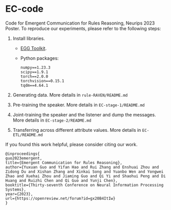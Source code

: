 # EC-code

Code for Emergent Communication for Rules Reasoning, Neurips 2023 Poster.
To reproduce our experiments, please refer to the following steps:

1. Install libraries.

	- [EGG Toolkit](https://github.com/facebookresearch/EGG).

	- Python packages:

		``` 
		numpy==1.23.3
		scipy==1.9.1
		torch==2.0.0
		torchvision==0.15.1
		tqdm==4.64.1
		```

2. Generating data. More details in `rule-RAVEN/README.md`

3. Pre-training the speaker. More details in `EC-stage-1/README.md`

4. Joint-training the speaker and the listener and dump the messages. More details in `EC-stage-2/README.md`

5. Transferring across different attribute values. More details in `EC-ETL/README.md`

If you found this work helpful, please consider citing our work.
```
@inproceedings{
guo2023emergent,
title={Emergent Communication for Rules Reasoning},
author={Yuxuan Guo and Yifan Hao and Rui Zhang and Enshuai Zhou and Zidong Du and Xishan Zhang and Xinkai Song and Yuanbo Wen and Yongwei Zhao and Xuehai Zhou and Jiaming Guo and Qi Yi and Shaohui Peng and Di Huang and Ruizhi Chen and Qi Guo and Yunji Chen},
booktitle={Thirty-seventh Conference on Neural Information Processing Systems},
year={2023},
url={https://openreview.net/forum?id=gx20B4ItIw}
}
```
